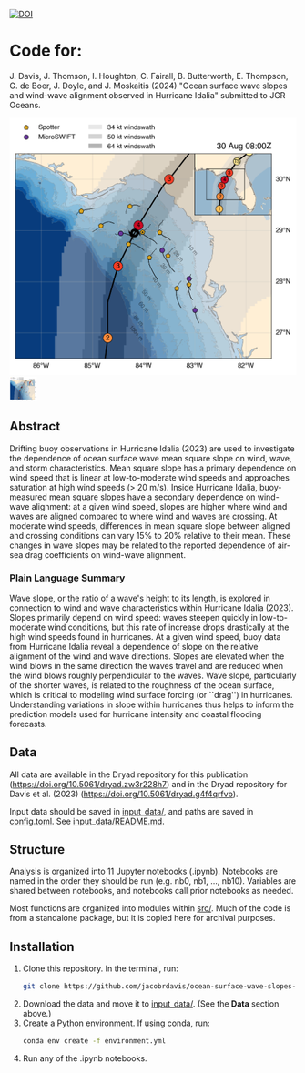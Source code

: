 [![DOI](https://zenodo.org/badge/849108428.svg)](https://doi.org/10.5281/zenodo.13953570)

# Code for:

J. Davis, J. Thomson, I. Houghton, C. Fairall, B. Butterworth, E. Thompson, G. de Boer, J. Doyle, and J. Moskaitis (2024) "Ocean surface wave slopes and wind-wave alignment observed in Hurricane Idalia" submitted to JGR Oceans.

![Wave buoys in Hurricane Idalia (2023).](./publication_figures/fig-idalia_drifter_map.png)
<img src="./publication_figures/fig-idalia_drifter_map.png" width="48">

## Abstract
Drifting buoy observations in Hurricane Idalia (2023) are used to investigate the dependence of ocean surface wave mean square slope on wind, wave, and storm characteristics.
Mean square slope has a primary dependence on wind speed that is linear at low-to-moderate wind speeds and approaches saturation at high wind speeds ($>$ 20 m/s).
Inside Hurricane Idalia, buoy-measured mean square slopes have a secondary dependence on wind-wave alignment:
at a given wind speed, slopes are higher where wind and waves are aligned compared to where wind and waves are crossing.
At moderate wind speeds, differences in mean square slope between aligned and crossing conditions can vary 15\% to 20\% relative to their mean.
These changes in wave slopes may be related to the reported dependence of air-sea drag coefficients on wind-wave alignment.

### Plain Language Summary
Wave slope, or the ratio of a wave's height to its length, is explored in connection to wind and wave characteristics within Hurricane Idalia (2023).
Slopes primarily depend on wind speed: waves steepen quickly in low-to-moderate wind conditions, but this rate of increase drops drastically at the high wind speeds found in hurricanes.
At a given wind speed, buoy data from  Hurricane Idalia reveal a dependence of slope on the relative alignment of the wind and wave directions. 
Slopes are elevated when the wind blows in the same direction the waves travel and are reduced when the wind blows roughly perpendicular to the waves.
Wave slope, particularly of the shorter waves, is related to the roughness of the ocean surface, which is critical to modeling wind surface forcing (or ``drag'') in hurricanes.
Understanding variations in slope within hurricanes thus helps to inform the prediction models used for hurricane intensity and coastal flooding forecasts. 

## Data

All data are available in the Dryad repository for this publication (https://doi.org/10.5061/dryad.zw3r228h7) and in the Dryad repository for Davis et al. (2023) (https://doi.org/10.5061/dryad.g4f4qrfvb). 

Input data should be saved in [input_data/](input_data/), and paths are saved in [config.toml](config.toml).  See [input_data/README.md](input_data/README.md).  

## Structure

Analysis is organized into 11 Jupyter notebooks (.ipynb).  Notebooks are named in the order they should be run (e.g. nb0, nb1, ..., nb10).  Variables are shared between notebooks, and notebooks call prior notebooks as needed.

Most functions are organized into modules within [src/](src/).  Much of the code is from a standalone package, but it is copied here for archival purposes.

## Installation

1. Clone this repository.  In the terminal, run:
   ```sh
   git clone https://github.com/jacobrdavis/ocean-surface-wave-slopes-and-wind-wave-alignment-observed-in-hurricane-idalia.git
   ```
3. Download the data and move it to [input_data/](input_data/). (See the **Data** section above.)
4. Create a Python environment.  If using conda, run:
   ```sh
   conda env create -f environment.yml
   ```
5. Run any of the .ipynb notebooks.
